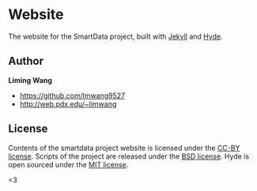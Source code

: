 # Website

The website for the SmartData project, built with [Jekyll](http://jekyllrb.com) and [Hyde](http://hyde.getpoole.com).

## Author

**Liming Wang**
- <https://github.com/lmwang9527>
- <http://web.pdx.edu/~limwang>

## License

Contents of the smartdata project website is licensed under the [CC-BY license](http://creativecommons.org/licenses/by/3.0/). Scripts of the project are released under the [BSD license](LICENSE.md). Hyde is open sourced under the [MIT license](LICENSE.md).

<3
